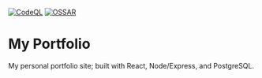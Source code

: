 [![CodeQL](https://github.com/NathanHannon/portfolio/actions/workflows/codeql-analysis.yml/badge.svg)](https://github.com/NathanHannon/portfolio/actions/workflows/codeql-analysis.yml)
[![OSSAR](https://github.com/NathanHannon/portfolio/actions/workflows/ossar-analysis.yml/badge.svg)](https://github.com/NathanHannon/portfolio/actions/workflows/ossar-analysis.yml)

# My Portfolio #

My personal portfolio site; built with React, Node/Express, and PostgreSQL.

